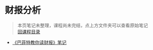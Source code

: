 # 财报分析

> 本页笔记未整理，课程尚未完结，点上方文件夹可以查看原始笔记<br/>[回课程目录](/README.md)

+ [《巴菲特教你读财报》笔记](/ichangtou/stock/financial_report/Warren_Buffett_and_the_Interpretation_of_Financial_Statements.md)
